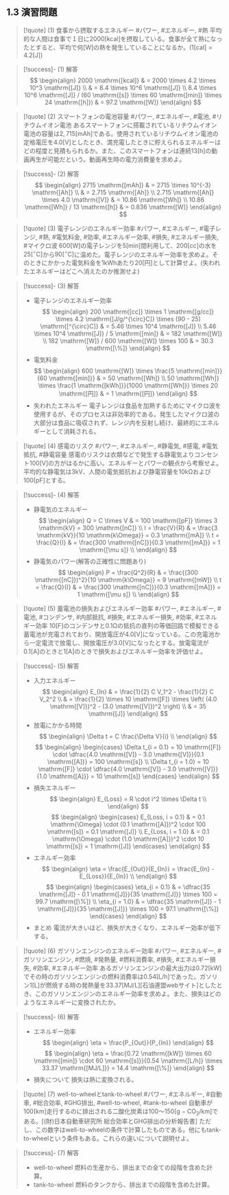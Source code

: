 ## $1.3$ 演習問題

<!-- (1) 平均的な⼈間は⾷事で１⽇に2000 kcalを摂取している。⾷事が全て熱になったとすると、平均で何Wの熱
を発⽣していることになるか︖(1 cal = 4.2 J)
(2) あるスマートフォンに搭載されているリチウムイオン電池の容量は2,715 mAhである。使⽤されているリ
チウムイオン電池の定格電圧を4.0 Vとしたとき、満充電したときに貯えられるエネルギーはどの程度と⾒
積もられるか。また、このスマートフォンは連続1３時間の動画再⽣が可能だという。動画再⽣時の電⼒消
費量を求めよ。
(3) 600 Wの電⼦レンジを5分間利⽤して、200 ccの⽔を25℃から90℃に温めた。電⼦レンジのエネルギー効
率を求めよ。そのときにかかった電気料⾦を1 kWhあたり20円として計算せよ。(失われたエネルギーは
どこへ消えたのか推測せよ)
(4) 感電のリスクは⾐類などで発⽣する静電気よりコンセント100 Vの⽅がはるかに⾼い。エネルギーとパワ
ーの観点から考察せよ。平均的な静電気は3 kV、⼈間の電気抵抗および静電容量を10 kΩおよび100 pFと
する。
※⼈間の静電容量は⼈間を半径1 mの導体球とすると計算できる。
※感電については[https://www.kdh.or.jp/safe/document/basic/short.html]を参考のこと。
(5) 10 Fのコンデンサと0.1 Ωの抵抗の直列の等価回路で模擬できる蓄電池が充電されており、開放電圧が4.0
Vになっている。この充電池から⼀定電流で放電し、開放電圧が3.0Vになったとする。放電電流が0.1 Aの
ときと1 Aのときで損失およびエネルギー効率を評価せよ。
(6) あるガソリンエンジンの最⼤出⼒は0.72 kWでその時のガソリンエンジンの燃料消費率は0.54 L/hであっ
た。ガソリン1Lが燃焼する時の発熱量を33.37 MJ/L[⽯油連盟webサイト]としたとき、このガソリンエン
ジンのエネルギー効率を求めよ。また、損失はどのようなエネルギーに変換されたか。
(7) ⾃動⾞が100km⾛⾏するのに排出される⼆酸化炭素は100〜150 g-CO2/km である。[(財)⽇本⾃動⾞研
究所 総合効率とGHG排出の分析報告書] ただし、この数字はwell-to-wheelの条件で計算したものである。
他にもtank-to-wheelという条件もある。これらの違いについて説明せよ。 -->

> [!quote] (1) 食事から摂取するエネルギー
> #パワー, #エネルギー, #熱
> 平均的な⼈間は⾷事で１⽇に$2000 \mathrm{[kcal]}$を摂取している。⾷事が全て熱になったとすると、平均で何$\mathrm{[W]}$の熱を発⽣していることになるか。($1 \mathrm{[cal]} = 4.2 \mathrm{[J]}$)

> [!success]- (1) 解答
> $$
> \begin{align}
>     2000 \mathrm{[kcal]} & = 2000 \times 4.2 \times 10^3 \mathrm{[J]} \\
>                          & = 8.4 \times 10^6 \mathrm{[J]} \\
>     8.4 \times 10^6 \mathrm{[J]} / (60 \mathrm{[s]} \times 60 \mathrm{[min]} \times 24 \mathrm{[h]}) & = 97.2 \mathrm{[W]}
> \end{align}
> $$

> [!quote] (2) スマートフォンの電池容量
> #パワー, #エネルギー, #電池, #リチウムイオン電池
> あるスマートフォンに搭載されているリチウムイオン電池の容量は$2,715 \mathrm{[mAh]}$である。使⽤されているリチウムイオン電池の定格電圧を$4.0 \mathrm{[V]}$としたとき、満充電したときに貯えられるエネルギーはどの程度と⾒積もられるか。また、このスマートフォンは連続$13 \mathrm{[h]}$の動画再⽣が可能だという。動画再⽣時の電⼒消費量を求めよ。

> [!success]- (2) 解答
> $$
> \begin{align}
>     2715 \mathrm{[mAh]} & = 2715 \times 10^{-3} \mathrm{[Ah]} \\
>                          & = 2.715 \mathrm{[Ah]} \\
>     2.715 \mathrm{[Ah]} \times 4.0 \mathrm{[V]} & = 10.86 \mathrm{[Wh]} \\
>     10.86 \mathrm{[Wh]} / 13 \mathrm{[h]} & = 0.836 \mathrm{[W]}
> \end{align}
> $$

> [!quote] (3) 電子レンジのエネルギー効率
> #パワー, #エネルギー, #電子レンジ, #熱, #電気料金, #効率, #エネルギー効率, #損失, #エネルギー損失, #マイクロ波
> $600 \mathrm{[W]}$の電⼦レンジを$5 \mathrm{[min]}$間利⽤して、$200 \mathrm{[cc]}$の⽔を$25 \mathrm{[^{\circ}C]}$から$90 \mathrm{[^{\circ}C]}$に温めた。電⼦レンジのエネルギー効率を求めよ。そのときにかかった電気料⾦を$1 \mathrm{kWh}$あたり$20 \mathrm{[円]}$として計算せよ。(失われたエネルギーはどこへ消えたのか推測せよ)

> [!success]- (3) 解答
> - 電子レンジのエネルギー効率
> $$
> \begin{align}
>     200 \mathrm{[cc]} \times 1 \mathrm{[g/cc]} \times 4.2 \mathrm{[J/g/^{\circ}C]} \times (90 - 25) \mathrm{[^{\circ}C]} & = 5.46 \times 10^4 \mathrm{[J]} \\
>     5.46 \times 10^4 \mathrm{[J]} / 5 \mathrm{[min]} & = 182 \mathrm{[W]} \\
>     182 \mathrm{[W]} / 600 \mathrm{[W]} \times 100 & = 30.3 \mathrm{[\%]}
> \end{align}
> $$
> - 電気料金
> $$
> \begin{align}
>     600 \mathrm{[W]} \times \frac{5 \mathrm{[min]}}{60 \mathrm{[min]}} & = 50 \mathrm{[Wh]} \\
>     50 \mathrm{[Wh]} \times \frac{1 \mathrm{[kWh]}}{1000 \mathrm{[Wh]}} \times 20 \mathrm{[円]} & = 1 \mathrm{[円]}
> \end{align}
> $$
> - 失われたエネルギー
>     電子レンジは食品を加熱するためにマイクロ波を使用するが、そのプロセスは非効率的である。発生したマイクロ波の大部分は食品に吸収されず、レンジ内を反射し続け、最終的にエネルギーとして消耗される。

> [!quote] (4) 感電のリスク
> #パワー, #エネルギー, #静電気, #感電, #電気抵抗, #静電容量
> 感電のリスクは⾐類などで発⽣する静電気よりコンセント$100 \mathrm{[V]}$の⽅がはるかに⾼い。エネルギーとパワーの観点から考察せよ。平均的な静電気は$3 \mathrm{kV}$、⼈間の電気抵抗および静電容量を$10 \mathrm{k\Omega}$および$100 \mathrm{[pF]}$とする。

> [!success]- (4) 解答
> - 静電気のエネルギー
> $$
> \begin{align}
>     Q = C \times V & = 100 \mathrm{[pF]} \times 3 \mathrm{kV} = 300 \mathrm{[nC]} \\
>     I = \frac{V}{R} & = \frac{3 \mathrm{kV}}{10 \mathrm{k\Omega}} = 0.3 \mathrm{[mA]} \\
>     t = \frac{Q}{I} & = \frac{300 \mathrm{[nC]}}{0.3 \mathrm{[mA]}} = 1 \mathrm{[\mu s]} \\
> \end{align}
> $$
> - 静電気のパワー(解答の正確性に問題あり)
> $$
> \begin{align}
>     P = \frac{Q^2}{R} & = \frac{(300 \mathrm{[nC]})^2}{10 \mathrm{k\Omega}} = 9 \mathrm{[mW]} \\
>     t = \frac{Q}{I} & = \frac{300 \mathrm{[nC]}}{0.3 \mathrm{[mA]}} = 1 \mathrm{[\mu s]} \\
> \end{align}
> $$

> [!quote] (5) 蓄電池の損失およびエネルギー効率
> #パワー, #エネルギー, #電池, #コンデンサ, #内部抵抗, #損失, #エネルギー損失, #効率, #エネルギー効率
> $10 \mathrm{[F]}$のコンデンサと$0.1 \mathrm{\Omega}$の抵抗の直列の等価回路で模擬できる蓄電池が充電されており、開放電圧が$4.0 \mathrm{[V]}$になっている。この充電池から⼀定電流で放電し、開放電圧が$3.0 \mathrm{[V]}$になったとする。放電電流が$0.1 \mathrm{[A]}$のときと$1 \mathrm{[A]}$のときで損失およびエネルギー効率を評価せよ。

> [!success]- (5) 解答
> - 入力エネルギー
> $$
> \begin{align}
>     E_{In} & = \frac{1}{2} C V_1^2 - \frac{1}{2} C V_2^2 \\
>            & = \frac{1}{2} \times 10 \mathrm{[F]} \times \left( (4.0 \mathrm{[V]})^2 - (3.0 \mathrm{[V]})^2 \right) \\
>            & = 35 \mathrm{[J]}
> \end{align}
> $$
> - 放電にかかる時間
> $$
> \begin{align}
>     \Delta t = C \frac{\Delta V}{i} \\
> \end{align}
> $$
> $$
> \begin{align}
>     \begin{cases}
>         \Delta t_{i = 0.1} = 10 \mathrm{[F]} \cdot \dfrac{4.0 \mathrm{[V]} - 3.0 \mathrm{[V]}}{0.1 \mathrm{[A]}} = 100 \mathrm{[s]} \\
>         \Delta t_{i = 1.0} = 10 \mathrm{[F]} \cdot \dfrac{4.0 \mathrm{[V]} - 3.0 \mathrm{[V]}}{1.0 \mathrm{[A]}} = 10 \mathrm{[s]}
>     \end{cases}
> \end{align}
> $$
> - 損失エネルギー
> $$
> \begin{align}
>     E_{Loss} = R \cdot i^2 \times \Delta t \\
> \end{align}
> $$
> $$
> \begin{align}
>     \begin{cases}
>         E_{Loss, i = 0.1} & = 0.1 \mathrm{\Omega} \cdot (0.1 \mathrm{[A]})^2 \cdot 100 \mathrm{[s]} = 0.1 \mathrm{[J]} \\
>         E_{Loss, i = 1.0} & = 0.1 \mathrm{\Omega} \cdot (1.0 \mathrm{[A]})^2 \cdot 10 \mathrm{[s]} = 1 \mathrm{[J]}
>     \end{cases}
> \end{align}
> $$
> - エネルギー効率
> $$
> \begin{align}
>     \eta = \frac{E_{Out}}{E_{In}} = \frac{E_{In} - E_{Loss}}{E_{In}} \\
> \end{align}
> $$
> $$
> \begin{align}
>     \begin{cases}
>         \eta_{i = 0.1} & = \dfrac{35 \mathrm{[J]} - 0.1 \mathrm{[J]}}{35 \mathrm{[J]}} \times 100 = 99.7 \mathrm{[\%]} \\
>         \eta_{i = 1.0} & = \dfrac{35 \mathrm{[J]} - 1 \mathrm{[J]}}{35 \mathrm{[J]}} \times 100 = 97.1 \mathrm{[\%]}
>     \end{cases}
> \end{align}
> $$
> - まとめ
>     電流が大きいほど、損失が大きくなり、エネルギー効率が低下する。

> [!quote] (6) ガソリンエンジンのエネルギー効率
> #パワー, #エネルギー, #ガソリンエンジン, #燃焼, #発熱量, #燃料消費率, #損失, #エネルギー損失, #効率, #エネルギー効率
> あるガソリンエンジンの最⼤出⼒は$0.72 \mathrm{[kW]}$でその時のガソリンエンジンの燃料消費率は$0.54 \mathrm{[L/h]}$であった。ガソリン$1 \mathrm{[L]}$が燃焼する時の発熱量を$33.37 \mathrm{[MJ/L]}$[⽯油連盟webサイト]としたとき、このガソリンエンジンのエネルギー効率を求めよ。また、損失はどのようなエネルギーに変換されたか。

> [!success]- (6) 解答
> - エネルギー効率
> $$
> \begin{align}
>     \eta = \frac{P_{Out}}{P_{In}}
> \end{align}
> $$
> $$
> \begin{align}
>     \eta = \frac{0.72 \mathrm{[kW]} \times 60 \mathrm{[min]} \cdot 60 \mathrm{[s]}}{0.54 \mathrm{[L/h]} \times 33.37 \mathrm{[MJ/L]}} = 14.4 \mathrm{[\%]}
> \end{align}
> $$
> - 損失について
>     損失は熱に変換される。

> [!quote] (7) well-to-wheelとtank-to-wheel
> #パワー, #エネルギー, #自動車, #総合効率, #GHG排出, #well-to-wheel, #tank-to-wheel
> ⾃動⾞が$100 \mathrm{[km]}$⾛⾏するのに排出される⼆酸化炭素は$100〜150 \mathrm{[g-CO_2/km]}$である。[(財)⽇本⾃動⾞研究所 総合効率とGHG排出の分析報告書] ただし、この数字はwell-to-wheelの条件で計算したものである。他にもtank-to-wheelという条件もある。これらの違いについて説明せよ。

> [!success]- (7) 解答
> - well-to-wheel
>     燃料の生産から、排出までの全ての段階を含めた計算。
> - tank-to-wheel
>     燃料のタンクから、排出までの段階を含めた計算。

